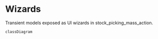 # Wizards

Transient models exposed as UI wizards in stock_picking_mass_action.

```mermaid
classDiagram
```
